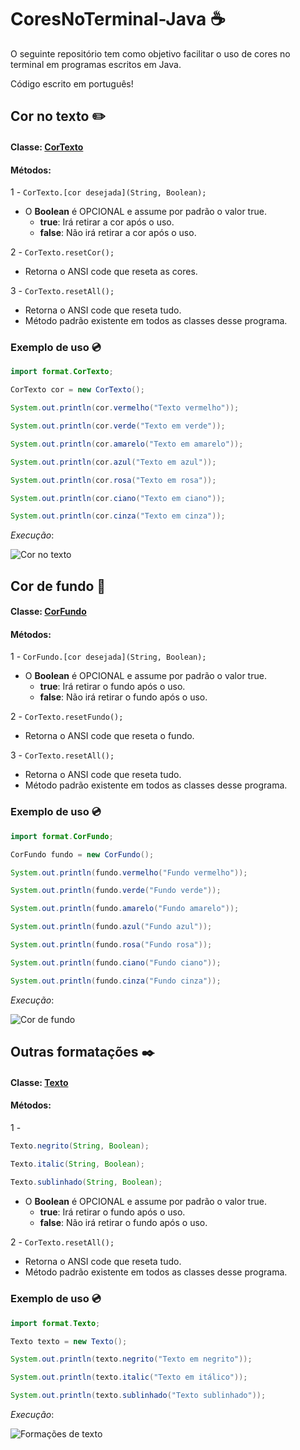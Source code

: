 # CoresNoTerminal-Java :coffee:

O seguinte repositório tem como objetivo facilitar o uso de cores no terminal em programas escritos em Java. 

Código escrito em português! 

## Cor no texto :pencil2:

#### **Classe**: [CorTexto](https://github.com/VictorDMe/CoresNoTerminal-Java/blob/main/format/CorTexto.java)

#### **Métodos**: 

1 - ```CorTexto.[cor desejada](String, Boolean);```

  * O **Boolean** é OPCIONAL e assume por padrão o valor true.
    - **true**: Irá retirar a cor após o uso.
    - **false**: Não irá retirar a cor após o uso.

2 - ```CorTexto.resetCor();```
  * Retorna o ANSI code que reseta as cores.

3 - ```CorTexto.resetAll();```
  * Retorna o ANSI code que reseta tudo.
  * Método padrão existente em todos as classes desse programa.

### Exemplo de uso :cd:
```java
import format.CorTexto;

CorTexto cor = new CorTexto();

System.out.println(cor.vermelho("Texto vermelho"));

System.out.println(cor.verde("Texto em verde"));

System.out.println(cor.amarelo("Texto em amarelo"));

System.out.println(cor.azul("Texto em azul"));

System.out.println(cor.rosa("Texto em rosa"));

System.out.println(cor.ciano("Texto em ciano"));

System.out.println(cor.cinza("Texto em cinza"));

```

*Execução*:

![Cor no texto](https://user-images.githubusercontent.com/67445953/117902385-adc95b80-b2a3-11eb-953f-7aac1750e665.png)


## Cor de fundo :mushroom:

#### **Classe**: [CorFundo](https://github.com/VictorDMe/CoresNoTerminal-Java/blob/main/format/CorFundo.java)

#### **Métodos**: 

1 - ```CorFundo.[cor desejada](String, Boolean);```

  * O **Boolean** é OPCIONAL e assume por padrão o valor true.
    - **true**: Irá retirar o fundo após o uso.
    - **false**: Não irá retirar o fundo após o uso.

2 - ```CorTexto.resetFundo();```
  * Retorna o ANSI code que reseta o fundo.

3 - ```CorTexto.resetAll();```
  * Retorna o ANSI code que reseta tudo.
  * Método padrão existente em todos as classes desse programa.

### Exemplo de uso :cd:
```java
import format.CorFundo;

CorFundo fundo = new CorFundo();

System.out.println(fundo.vermelho("Fundo vermelho"));

System.out.println(fundo.verde("Fundo verde"));

System.out.println(fundo.amarelo("Fundo amarelo"));

System.out.println(fundo.azul("Fundo azul"));

System.out.println(fundo.rosa("Fundo rosa"));

System.out.println(fundo.ciano("Fundo ciano"));

System.out.println(fundo.cinza("Fundo cinza"));
```

*Execução*:

![Cor de fundo](https://user-images.githubusercontent.com/67445953/117902420-c9346680-b2a3-11eb-97ad-a75cad6ff449.PNG)

## Outras formatações :black_nib:

#### **Classe**: [Texto](https://github.com/VictorDMe/CoresNoTerminal-Java/blob/main/format/Texto.java)

#### **Métodos**: 

1 - 
```java 
Texto.negrito(String, Boolean);

Texto.italic(String, Boolean);
       
Texto.sublinhado(String, Boolean);
```

  * O **Boolean** é OPCIONAL e assume por padrão o valor true.
    - **true**: Irá retirar o fundo após o uso.
    - **false**: Não irá retirar o fundo após o uso.

2 - ```CorTexto.resetAll();```
  * Retorna o ANSI code que reseta tudo.
  * Método padrão existente em todos as classes desse programa.

### Exemplo de uso :cd:
```java
import format.Texto;

Texto texto = new Texto();

System.out.println(texto.negrito("Texto em negrito"));

System.out.println(texto.italic("Texto em itálico"));

System.out.println(texto.sublinhado("Texto sublinhado"));

```

*Execução*:

![Formações de texto](https://user-images.githubusercontent.com/67445953/117903189-79569f00-b2a5-11eb-811e-1d45ed2eb607.png)



